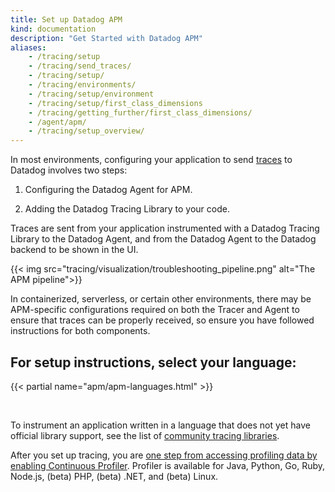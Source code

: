 ```yaml
---
title: Set up Datadog APM
kind: documentation
description: "Get Started with Datadog APM"
aliases:
    - /tracing/setup
    - /tracing/send_traces/
    - /tracing/setup/
    - /tracing/environments/
    - /tracing/setup/environment
    - /tracing/setup/first_class_dimensions
    - /tracing/getting_further/first_class_dimensions/
    - /agent/apm/
    - /tracing/setup_overview/
---
```


In most environments, configuring your application to send [traces][1] to Datadog involves two steps:

1. Configuring the Datadog Agent for APM.

2. Adding the Datadog Tracing Library to your code.

Traces are sent from your application instrumented with a Datadog Tracing Library to the Datadog Agent, and from the Datadog Agent to the Datadog backend to be shown in the UI.

{{< img src="tracing/visualization/troubleshooting_pipeline.png" alt="The APM pipeline">}}

In containerized, serverless, or certain other environments, there may be APM-specific configurations required on both the Tracer and Agent to ensure that traces can be properly received, so ensure you have followed instructions for both components.

## For setup instructions, select your language:

{{< partial name="apm/apm-languages.html" >}}

<br>

To instrument an application written in a language that does not yet have official library support, see the list of [community tracing libraries][2].

After you set up tracing, you are [one step from accessing profiling data by enabling Continuous Profiler][3]. Profiler is available for Java, Python, Go, Ruby, Node.js, (beta) PHP, (beta) .NET, and (beta) Linux.

[1]: /tracing/visualization/#trace
[2]: /developers/community/libraries/#apm-tracing-client-libraries
[3]: /tracing/profiler/enabling/
